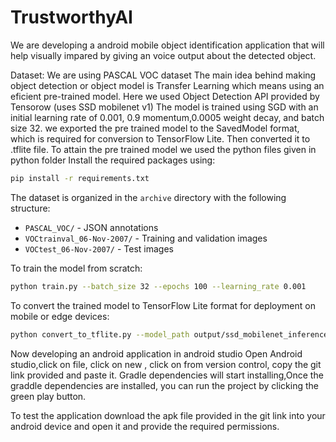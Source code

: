 # TrustworthyAI
We are developing a android mobile object identification application that will help visually impared by giving an voice output about the detected object.

Dataset: We are using PASCAL VOC dataset
The main idea behind making object detection or object model is Transfer Learning which means using an eficient pre-trained model. Here we used Object Detection API provided by Tensorow (uses SSD mobilenet v1)
The model is trained using SGD with an initial learning rate of 0.001, 0.9 momentum,0.0005 weight decay, and batch size 32.
we exported the pre trained model to the SavedModel format, which is required for conversion to TensorFlow Lite.
Then converted it to .tflite file. 
To attain the pre trained model we used the python files given in python folder
Install the required packages using:
```bash
pip install -r requirements.txt
```
The dataset is organized in the `archive` directory with the following structure:
- `PASCAL_VOC/` - JSON annotations
- `VOCtrainval_06-Nov-2007/` - Training and validation images
- `VOCtest_06-Nov-2007/` - Test images

To train the model from scratch:
```bash
python train.py --batch_size 32 --epochs 100 --learning_rate 0.001
```
To convert the trained model to TensorFlow Lite format for deployment on mobile or edge devices:
```bash
python convert_to_tflite.py --model_path output/ssd_mobilenet_inference.keras --output_path output/lite-model_metadata_2.tflite
```

Now developing an android application in android studio
Open Android studio,click on file, click on new , click on from version control, copy the git link provided and paste it. 
Gradle dependencies will start installing,Once the graddle dependencies are installed, you can run the project by clicking the green play button.

To test the application download the apk file provided in the git link into your android device and open it and provide the required permissions.

